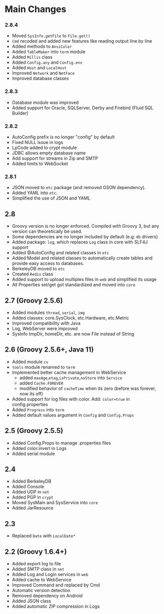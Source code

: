 # Main Changes

### 2.8.4
* Moved `SysInfo.getFile` to `File.get()`
* `Cmd` recoded and added new features like reading output line by line
* Added methods to `AnsiColor`
* Added `TableMaker` into `term` module
* Added `Millis` class
* Added `Config.any` and `Config.env`
* Added `Host` and `LocalHost`
* Improved `Network` and `NetFace`
* Improved database classes

### 2.8.3
* Database module was improved
* Added support for Oracle, SQLServer, Derby and Firebird (Fluid SQL Builder)

### 2.8.2
* AutoConfig prefix is no longer "config" by default
* Fixed NULL issue in logs
* LpCode added to crypt module
* JDBC allows empty database name
* Add support for streams in Zip and SMTP
* Added limits to WebSocket

### 2.8.1
* JSON moved to `etc` package (and removed GSON dependency).
* Added YAML into `etc`.
* Simplified the use of JSON and YAML

## 2.8
* Groovy version is no longer enforced. Compiled with Groovy 3, but any version can theoretically be used.
* Some dependencies are no longer included by default (e.g: `db` drivers)
* Added package: `log`, which replaces `Log` class in core with SLF4J support
* Added @AutoConfig and related classes in `etc`
* Added Model and related classes to automatically create tables and provide easy access to databases.
* BerkeleyDB moved to `etc`
* Created `Redis` class
* Added support to upload multiples files in `web` and simplified its usage
* All Properties set/get got standardized and moved into `core`

## 2.7 (Groovy 2.5.6)

* Added modules `thread`, `serial`, `img`
* Added classes: core.SysClock, etc.Hardware, etc.Metric
* Improved compatibility with Java
* Log, WebServer were improved
* SysInfo tmpDir, homeDir, etc. are now File instead of String

## 2.6 (Groovy 2.5.6+, Java 11)

* Added module `cv`
* `tools` module renamed to `term`
* Implemented better cache management in WebService
    - added `maxAge`,`etag`,`isPrivate`,`noStore` into `Service`
    - added `Cache.FOREVER`
    - modified behavior of `cacheTime` when its zero (before was forever, now its off)
* Added support for log files with color. Add: `color=true` in config.properties
* Added `Progress` into `term`
* Added default values argument in `Config` and `Config.Props`

## 2.5 (Groovy 2.5.5)

* Added Config.Props to manage .properties files
* Added color.invert in Logs
* Added serial module

## 2.4
* Added BerkeleyDB
* Added Console
* Added UDP in `net`
* Added PGP in `crypt`
* Moved SysMain and SysService into `core`
* Added JarResource

## 2.3
* Replaced `Date` with `LocalDate*`

## 2.2 (Groovy 1.6.4+)

* Added export log to file
* Added SMTP class in `net`
* Added Log and Login services in `web`
* Added cache to WebService
* Improved Command and replaced by Cmd
* Automatic version detection
* Removed dependency on Android
* Added JSON class
* Added automatic ZIP compression in Logs